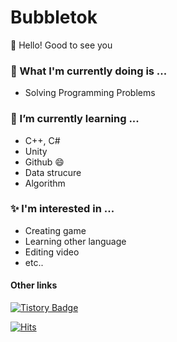 # Bubbletok
👋 Hello! Good to see you

### 🔭 What I'm currently doing is ...
  - Solving Programming Problems
### 🌱 I’m currently learning ...
  - C++, C#
  - Unity
  - Github 😄
  - Data strucure
  - Algorithm
### ✨ l'm interested in ...
  - Creating game
  - Learning other language
  - Editing video
  - etc..
#### Other links

[![Tistory Badge](https://img.shields.io/badge/Tistory-000000?style=flat-square&logo=Tistory&link=https://trypro329.tistory.com)](https://trypro329.tistory.com)

[![Hits](https://hits.seeyoufarm.com/api/count/incr/badge.svg?url=https%3A%2F%2Fgithub.com%2Fbubbletok&count_bg=%230092FF&title_bg=%233CBDFF&icon=jenkins.svg&icon_color=%230E0E0E&title=Today%2FTotal&edge_flat=false)](https://hits.seeyoufarm.com)
